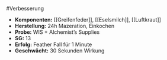 #Verbesserung
- **Komponenten:** [[Greifenfeder]], [[Eselsmilch]], [[Luftkraut]]
- **Herstellung:** 24h Mazeration, Einkochen
- **Probe:** WIS + Alchemist’s Supplies
- **SG:** 13
- **Erfolg:** Feather Fall für 1 Minute
- **Geschwächt:** 30 Sekunden Wirkung